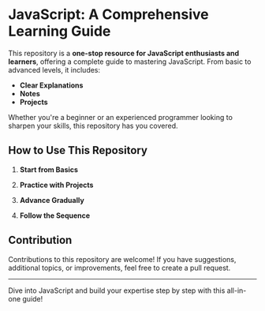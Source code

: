 # JavaScript: A Comprehensive Learning Guide

This repository is a **one-stop resource for JavaScript enthusiasts and learners**, offering a complete guide to mastering JavaScript. From basic to advanced levels, it includes:  
- **Clear Explanations** 
- **Notes**
- **Projects**  

Whether you're a beginner or an experienced programmer looking to sharpen your skills, this repository has you covered.


## How to Use This Repository
1. **Start from Basics**  

2. **Practice with Projects**  

3. **Advance Gradually**  
 
4. **Follow the Sequence**  
  
## Contribution
Contributions to this repository are welcome! If you have suggestions, additional topics, or improvements, feel free to create a pull request.

---

Dive into JavaScript and build your expertise step by step with this all-in-one guide!  
